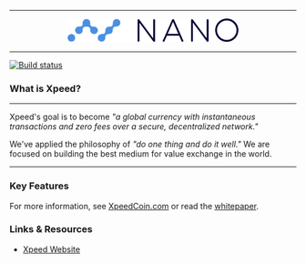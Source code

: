<hr />
<div align="center">
    <img src="images/logo.svg" alt="Logo" width='300px' height='auto'/>
</div>
<hr />

[![Build status](https://ci.appveyor.com/api/projects/status/wqi79tfettq2t40p/branch/v18?svg=true)](https://ci.appveyor.com/project/albertphil/xpeed-noder)


### What is Xpeed?


---

Xpeed's goal is to become _"a global currency with instantaneous transactions and zero fees over a secure, decentralized network."_

We've applied the philosophy of _"do one thing and do it well."_ We are focused on building the best medium for value exchange in the world.

---

### Key Features

For more information, see [XpeedCoin.com](https://xpeedcoin.com/) or read the [whitepaper](https://xpeedcoin.com/en/whitepaper).


### Links & Resources

* [Xpeed Website](https://xpeedcoin.com)

